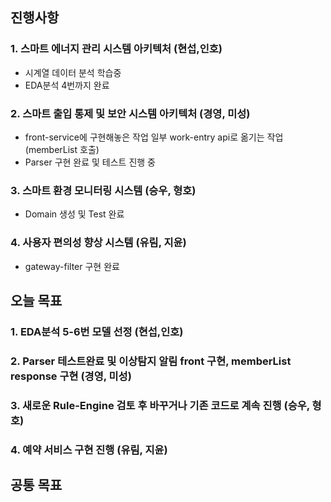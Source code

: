 ## 진행사항

### 1. 스마트 에너지 관리 시스템 아키텍처 (현섭,인호)
- 시계열 데이터 분석 학습중
- EDA분석 4번까지 완료
### 2. 스마트 출입 통제 및 보안 시스템 아키텍처 (경영, 미성)
- front-service에 구현해놓은 작업 일부 work-entry api로 옮기는 작업(memberList 호출)
- Parser 구현 완료 및 테스트 진행 중
### 3. 스마트 환경 모니터링 시스템 (승우, 형호)
- Domain 생성 및 Test 완료
### 4. 사용자 편의성 향상 시스템 (유림, 지윤)
- gateway-filter 구현 완료


## 오늘 목표

### 1. EDA분석 5-6번 모델 선정 (현섭,인호)
### 2. Parser 테스트완료 및 이상탐지 알림 front 구현, memberList response 구현  (경영, 미성)
### 3. 새로운 Rule-Engine 검토 후 바꾸거나 기존 코드로 계속 진행  (승우, 형호)
### 4. 예약 서비스 구현 진행 (유림, 지윤)

## 공통 목표

### 

